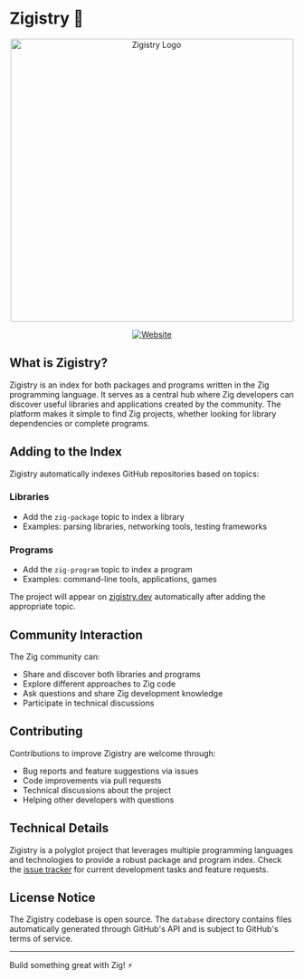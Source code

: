 # Zigistry 🦎

<div align="center">
<img width=500 src="https://github.com/7124cc35-525b-401c-a7b2-04c4ee698eae" alt="Zigistry Logo"/>

[![Website](https://img.shields.io/website?url=https%3A%2F%2Fzigistry.dev&up_message=zigistry.dev&down_message=offline&label=website)](https://zigistry.dev)
</div>

## What is Zigistry?

Zigistry is an index for both packages and programs written in the Zig programming language. It serves as a central hub where Zig developers can discover useful libraries and applications created by the community. The platform makes it simple to find Zig projects, whether looking for library dependencies or complete programs.

## Adding to the Index

Zigistry automatically indexes GitHub repositories based on topics:

### Libraries
- Add the `zig-package` topic to index a library
- Examples: parsing libraries, networking tools, testing frameworks

### Programs
- Add the `zig-program` topic to index a program
- Examples: command-line tools, applications, games

The project will appear on [zigistry.dev](https://zigistry.dev) automatically after adding the appropriate topic.

## Community Interaction

The Zig community can:
- Share and discover both libraries and programs
- Explore different approaches to Zig code
- Ask questions and share Zig development knowledge
- Participate in technical discussions

## Contributing

Contributions to improve Zigistry are welcome through:
- Bug reports and feature suggestions via issues
- Code improvements via pull requests
- Technical discussions about the project
- Helping other developers with questions

## Technical Details

Zigistry is a polyglot project that leverages multiple programming languages and technologies to provide a robust package and program index. Check the [issue tracker](https://github.com/zigistry/zigistry/issues) for current development tasks and feature requests.

## License Notice

The Zigistry codebase is open source. The `database` directory contains files automatically generated through GitHub's API and is subject to GitHub's terms of service.

---

Build something great with Zig! ⚡
